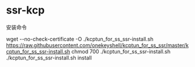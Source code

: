 # ssr-kcp

安装命令

wget --no-check-certificate -O ./kcptun_for_ss_ssr-install.sh https://raw.githubusercontent.com/onekeyshell/kcptun_for_ss_ssr/master/kcptun_for_ss_ssr-install.sh
chmod 700 ./kcptun_for_ss_ssr-install.sh
./kcptun_for_ss_ssr-install.sh install
